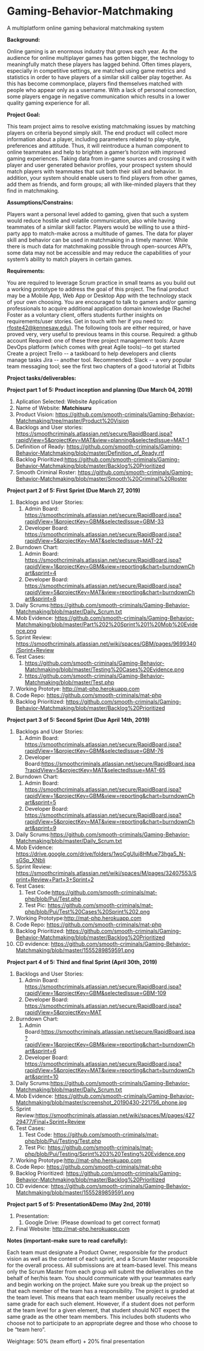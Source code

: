 # Gaming-Behavior-Matchmaking
A multiplatform online gaming behavioral matchmaking system

 

**Background:**

Online gaming is an enormous industry that grows each year. As the audience for online multiplayer games has gotten bigger, the technology to meaningfully match these players has lagged behind. Often times players, especially in competitive settings, are matched using game metrics and statistics in order to have players of a similar skill caliber play together. As this has become commonplace, players find themselves matched with people who appear only as a username. With a lack of personal connection, some players engage in negative communication which results in a lower quality gaming experience for all.

 

**Project Goal:**

This team project aims to resolve existing matchmaking issues by matching players on criteria beyond simply skill. The end product will collect more information about a player, including parameters related to play-style, preferences and attitude. Thus, it will reintroduce a human component to online teammates and help to brighten a gamer’s horizon with improved gaming experiences. Taking data from in-game sources and crossing it with player and user generated behavior profiles, your prospect system should match players with teammates that suit both their skill and behavior. In addition, your system should enable users to find players from other games, add them as friends, and form groups; all with like-minded players that they find in matchmaking.

 

**Assumptions/Constrains:**

Players want a personal level added to gaming, given that such a system would reduce hostile and volatile communication, also while having teammates of a similar skill factor.
Players would be willing to use a third-party app to match-make across a multitude of games.
The data for player skill and behavior can be used in matchmaking in a timely manner.
While there is much data for matchmaking possible through open-sources API’s, some data may not be accessible and may reduce the capabilities of your system’s ability to match players in certain games.
 

**Requirements:**

You are required to leverage Scrum practice in small teams as you build out a working prototype to address the goal of this project.
The final product may be a Mobile App, Web App or Desktop App with the technology stack of your own choosing.
You are encouraged to talk to gamers and/or gaming professionals to acquire additional application domain knowledge (Rachel Foster as a voluntary client, offers students further insights on requirements/user stories. Get in touch with her if you need to: rfoste42@kennesaw.edu).
The following tools are either required, or have proved very, very useful to previous teams in this course.
Required: a github account 
Required: one of these three project management tools:
Azure DevOps platform (which comes with great Agile tools)--to get started Create a project 
Trello -- a taskboard to help developers and clients manage tasks 
Jira -- another tool.
Recommended: Slack -- a very popular team messaging tool; see the first two chapters of a good tutorial at Tidbits
 

**Project tasks/deliverables:**  

**Project part 1 of 5: Product inception and planning (Due March 04, 2019)**

1. Aplication Selected: Website Application
2. Name of Website: **Matchisuru**
3. Product Vision: https://github.com/smooth-criminals/Gaming-Behavior-Matchmaking/tree/master/Product%20Vision
4. Backlogs and User stories: https://smoothcriminals.atlassian.net/secure/RapidBoard.jspa?rapidView=5&projectKey=MAT&view=planning&selectedIssue=MAT-1
5. Definition of Ready: https://github.com/smooth-criminals/Gaming-Behavior-Matchmaking/blob/master/Definition_of_Ready.rtf
6. Backlog Prioritized:https://github.com/smooth-criminals/Gaming-Behavior-Matchmaking/blob/master/Backlog%20Prioritized
7. Smooth Criminal Roster: https://github.com/smooth-criminals/Gaming-Behavior-Matchmaking/blob/master/Smooth%20Criminal%20Roster

**Project part 2 of 5: First Sprint (Due March 27, 2019)**
1. Backlogs and User Stories:
   1. Admin Board: https://smoothcriminals.atlassian.net/secure/RapidBoard.jspa?rapidView=1&projectKey=GBM&selectedIssue=GBM-33
   2. Developer Board: https://smoothcriminals.atlassian.net/secure/RapidBoard.jspa?rapidView=5&projectKey=MAT&selectedIssue=MAT-22
2. Burndown Chart:
   1. Admin Board: https://smoothcriminals.atlassian.net/secure/RapidBoard.jspa?rapidView=1&projectKey=GBM&view=reporting&chart=burndownChart&sprint=4
   2. Developer Board: https://smoothcriminals.atlassian.net/secure/RapidBoard.jspa?rapidView=5&projectKey=MAT&view=reporting&chart=burndownChart&sprint=8
3. Daily Scrums:https://github.com/smooth-criminals/Gaming-Behavior-Matchmaking/blob/master/Daily_Scrum.txt
4. Mob Evidence: https://github.com/smooth-criminals/Gaming-Behavior-Matchmaking/blob/master/Part%202%20Sprint%201%20Mob%20Evidence.png
5. Sprint Review: https://smoothcriminals.atlassian.net/wiki/spaces/GBM/pages/9699340/Sprint+Review
6. Test Cases:
   1. https://github.com/smooth-criminals/Gaming-Behavior-Matchmaking/blob/master/Testing%20Cases%20Evidence.png
   2. https://github.com/smooth-criminals/Gaming-Behavior-Matchmaking/blob/master/Test.php
7. Working Prototye: http://mat-php.herokuapp.com
8. Code Repo: https://github.com/smooth-criminals/mat-php
9. Backlog Prioritized: https://github.com/smooth-criminals/Gaming-Behavior-Matchmaking/blob/master/Backlog%20Prioritized

**Project part 3 of 5: Second Sprint (Due April 14th, 2019)**
1. Backlogs and User Stories:
   1. Admin Board: https://smoothcriminals.atlassian.net/secure/RapidBoard.jspa?rapidView=1&projectKey=GBM&selectedIssue=GBM-76
   2. Developer Board:https://smoothcriminals.atlassian.net/secure/RapidBoard.jspa?rapidView=5&projectKey=MAT&selectedIssue=MAT-65
2. Burndown Chart: 
   1. Admin Board: https://smoothcriminals.atlassian.net/secure/RapidBoard.jspa?rapidView=1&projectKey=GBM&view=reporting&chart=burndownChart&sprint=5
   2. Developer Board: https://smoothcriminals.atlassian.net/secure/RapidBoard.jspa?rapidView=5&projectKey=MAT&view=reporting&chart=burndownChart&sprint=9
3. Daily Scrums:https://github.com/smooth-criminals/Gaming-Behavior-Matchmaking/blob/master/Daily_Scrum.txt
4. Mob Evidence: https://drive.google.com/drive/folders/1woCgUluj8HMue73hga5_N-sGSp_XNbli
5. Sprint Review: https://smoothcriminals.atlassian.net/wiki/spaces/M/pages/32407553/Sprint+Review+Part+3+Sprint+2
6. Test Cases:
   1. Test Code:https://github.com/smooth-criminals/mat-php/blob/Pui/Test.php
   2. Test Pic: https://github.com/smooth-criminals/mat-php/blob/Pui/Test%20Cases%20Sprint%202.png
7. Working Prototype:http://mat-php.herokuapp.com
8. Code Repo: https://github.com/smooth-criminals/mat-php
9. Backlog Prioritized: https://github.com/smooth-criminals/Gaming-Behavior-Matchmaking/blob/master/Backlog%20Prioritized
10. CD evidence: https://github.com/smooth-criminals/Gaming-Behavior-Matchmaking/blob/master/1555289859591.png

**Project part 4 of 5: Third and final Sprint (April 30th, 2019)**
1. Backlogs and User Stories:
   1. Admin Board: https://smoothcriminals.atlassian.net/secure/RapidBoard.jspa?rapidView=1&projectKey=GBM&selectedIssue=GBM-109
   2. Developer Board: https://smoothcriminals.atlassian.net/secure/RapidBoard.jspa?rapidView=5&projectKey=MAT
2. Burndown Chart: 
   1. Admin Board:https://smoothcriminals.atlassian.net/secure/RapidBoard.jspa?rapidView=1&projectKey=GBM&view=reporting&chart=burndownChart&sprint=6
   2. Developer Board: https://smoothcriminals.atlassian.net/secure/RapidBoard.jspa?rapidView=5&projectKey=MAT&view=reporting&chart=burndownChart&sprint=10
3. Daily Scrums:https://github.com/smooth-criminals/Gaming-Behavior-Matchmaking/blob/master/Daily_Scrum.txt
4. Mob Evidence: https://github.com/smooth-criminals/Gaming-Behavior-Matchmaking/blob/master/screenshot_20190430-221756_phone.jpg
5. Sprint Review:https://smoothcriminals.atlassian.net/wiki/spaces/M/pages/42729477/Final+Sprint+Review
6. Test Cases:
   1. Test Code: https://github.com/smooth-criminals/mat-php/blob/Pui/Testing/Test.php
   2. Test Pic: https://github.com/smooth-criminals/mat-php/blob/Pui/Testing/Sprint%203%20Testing%20Evidence.png
7. Working Prototype:http://mat-php.herokuapp.com
8. Code Repo: https://github.com/smooth-criminals/mat-php
9. Backlog Prioritized: https://github.com/smooth-criminals/Gaming-Behavior-Matchmaking/blob/master/Backlog%20Prioritized
10. CD evidence: https://github.com/smooth-criminals/Gaming-Behavior-Matchmaking/blob/master/1555289859591.png

**Project part 5 of 5: Presentation&Demo (May 2nd, 2019)**
1. Presentation: 
   1. Google Drive: (Please download to get correct format)
2. Final Website: http://mat-php.herokuapp.com

**Notes (important–make sure to read carefully):**

Each team must designate a Product Owner, responsible for the product vision as well as the content of each sprint, and a Scrum Master responsible for the overall process. All submissions are at team-based level. This means only the Scrum Master from each group will submit the deliverables on the behalf of her/his team. You should communicate with your teammates early and begin working on the project. Make sure you break up the project so that each member of the team has a responsibility. The project is graded at the team level. This means that each team member usually receives the same grade for each such element. However, if a student does not perform at the team level for a given element, that student should NOT expect the same grade as the other team members. This includes both students who choose not to participate to an appropriate degree and those who choose to be “team hero”.
 
Weightage: 50% (team effort) + 20% final presentation 
